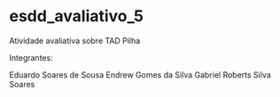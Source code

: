 # esdd_avaliativo_5
Atividade avaliativa sobre TAD Pilha

Integrantes:

Eduardo Soares de Sousa
Endrew Gomes da Silva
Gabriel Roberts Silva Soares
